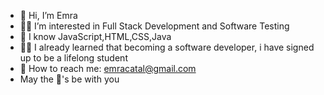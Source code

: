 - 👻 Hi, I’m Emra
- 👩‍💻 I’m interested in Full Stack Development and Software Testing
- 🌱 I know JavaScript,HTML,CSS,Java
- 👩‍🎓 I already learned that becoming a software developer, i have signed up to be a lifelong student
- 📩 How to reach me: emracatal@gmail.com
- May the 🐼's be with you
